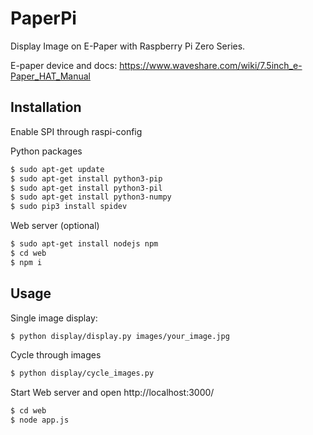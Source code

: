 # PaperPi

Display Image on E-Paper with Raspberry Pi Zero Series.

E-paper device and docs: https://www.waveshare.com/wiki/7.5inch_e-Paper_HAT_Manual

## Installation

Enable SPI through raspi-config

Python packages

```bash
$ sudo apt-get update
$ sudo apt-get install python3-pip
$ sudo apt-get install python3-pil
$ sudo apt-get install python3-numpy
$ sudo pip3 install spidev
```

Web server (optional)

```bash
$ sudo apt-get install nodejs npm
$ cd web
$ npm i
```

## Usage

Single image display:

```bash
$ python display/display.py images/your_image.jpg
```

Cycle through images

```bash
$ python display/cycle_images.py
```

Start Web server and open http://localhost:3000/

```bash
$ cd web
$ node app.js
```
